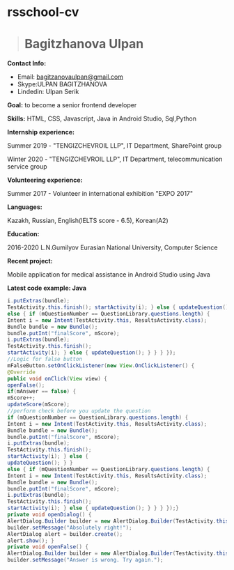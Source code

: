 # rsschool-cv
> # Bagitzhanova Ulpan

**Contact Info:** 
* Email: bagitzanovaulpan@gmail.com
* Skype:ULPAN BAGITZHANOVA
* Lindedin: Ulpan Serik

**Goal:** 
to become a senior frontend developer

**Skills:** 
HTML, CSS, Javascript, Java in Android Studio, Sql,Python

**Internship experience:** 

Summer 2019 - "TENGIZCHEVROIL LLP", IT Department, SharePoint group

Winter 2020 - "TENGIZCHEVROIL LLP", IT Department, telecommunication service group

**Volunteering experience:** 

Summer 2017 - Volunteer in international exhibition "EXPO 2017"

**Languages:** 

Kazakh, Russian, English(IELTS score - 6.5), Korean(A2)

**Education:**

2016-2020 L.N.Gumilyov Eurasian National University, Computer Science

**Recent project:**

Mobile application for medical assistance in Android Studio using Java

**Latest code example: Java**
```Java
i.putExtras(bundle);
TestActivity.this.finish(); startActivity(i); } else { updateQuestion(); }}
else { if (mQuestionNumber == QuestionLibrary.questions.length) {
Intent i = new Intent(TestActivity.this, ResultsActivity.class);
Bundle bundle = new Bundle();
bundle.putInt("finalScore", mScore);
i.putExtras(bundle);
TestActivity.this.finish();
startActivity(i); } else { updateQuestion(); } } } });
//Logic for false button
mFalseButton.setOnClickListener(new View.OnClickListener() {
@Override
public void onClick(View view) {
openFalse();
if(mAnswer == false) {
mScore++;
updateScore(mScore);
//perform check before you update the question
if (mQuestionNumber == QuestionLibrary.questions.length) {
Intent i = new Intent(TestActivity.this, ResultsActivity.class);
Bundle bundle = new Bundle();
bundle.putInt("finalScore", mScore);
i.putExtras(bundle);
TestActivity.this.finish();
startActivity(i); } else {
updateQuestion(); } }
else { if (mQuestionNumber == QuestionLibrary.questions.length) {
Intent i = new Intent(TestActivity.this, ResultsActivity.class);
Bundle bundle = new Bundle();
bundle.putInt("finalScore", mScore);
i.putExtras(bundle);
TestActivity.this.finish();
startActivity(i); } else { updateQuestion(); } } } });}
private void openDialog() {
AlertDialog.Builder builder = new AlertDialog.Builder(TestActivity.this);
builder.setMessage("Absolutely right!");
AlertDialog alert = builder.create();
alert.show(); }
private void openFalse() {
AlertDialog.Builder builder = new AlertDialog.Builder(TestActivity.this);
builder.setMessage("Answer is wrong. Try again.");
```
